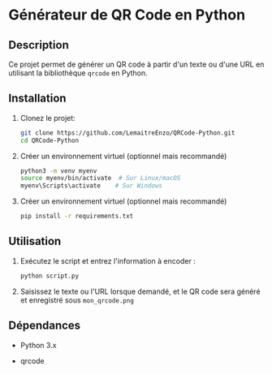 # Générateur de QR Code en Python

## Description

Ce projet permet de générer un QR code à partir d'un texte ou d'une URL en utilisant la bibliothèque `qrcode` en Python.

## Installation

1. Clonez le projet:

   ```bash
   git clone https://github.com/LemaitreEnzo/QRCode-Python.git
   cd QRCode-Python

2. Créer un environnement virtuel (optionnel mais recommandé)

    ```bash
    python3 -m venv myenv
    source myenv/bin/activate  # Sur Linux/macOS
    myenv\Scripts\activate    # Sur Windows

3. Créer un environnement virtuel (optionnel mais recommandé)

    ```bash
    pip install -r requirements.txt

## Utilisation

1. Exécutez le script et entrez l'information à encoder :

    ```bash
    python script.py

2. Saisissez le texte ou l'URL lorsque demandé, et le QR code sera généré et enregistré sous `mon_qrcode.png`


## Dépendances

- Python 3.x

- qrcode